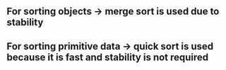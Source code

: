 ## For sorting objects -> merge sort is used due to stability

## For sorting primitive data -> quick sort is used because it is fast and stability is not required